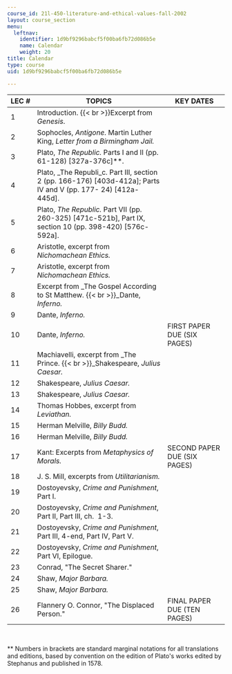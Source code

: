 ```yaml
---
course_id: 21l-450-literature-and-ethical-values-fall-2002
layout: course_section
menu:
  leftnav:
    identifier: 1d9bf9296babcf5f00ba6fb72d086b5e
    name: Calendar
    weight: 20
title: Calendar
type: course
uid: 1d9bf9296babcf5f00ba6fb72d086b5e

---
```


| LEC # | TOPICS | KEY DATES |
| --- | --- | --- |
| 1 | Introduction.  {{< br >}}Excerpt from _Genesis_. | &nbsp; |
| 2 | Sophocles, _Antigone_. Martin Luther King, _Letter from a Birmingham Jail._ | &nbsp; |
| 3 | Plato, _The Republic._ Parts I and II (pp. 61-128) \[327a-376c\]\*\*. | &nbsp; |
| 4 | Plato, _The Republi_c. Part III, section 2 (pp. 166-176) \[403d-412a\]; Parts IV and V (pp. 177- 24) \[412a-445d\]. | &nbsp; |
| 5 | Plato, _The Republic._ Part VII (pp. 260-325) \[471c-521b\], Part IX, section 10 (pp. 398-420) \[576c-592a\]. | &nbsp; |
| 6 | Aristotle, excerpt from _Nichomachean Ethics._ | &nbsp; |
| 7 | Aristotle, excerpt from _Nichomachean Ethics._ | &nbsp; |
| 8 | Excerpt from _The Gospel According to St Matthew.  {{< br >}}_Dante, _Inferno._ | &nbsp; |
| 9 | Dante, _Inferno._ | &nbsp; |
| 10 | Dante, _Inferno._ | FIRST PAPER DUE (SIX PAGES) |
| 11 | Machiavelli, excerpt from _The Prince.  {{< br >}}_Shakespeare, _Julius Caesar._ | &nbsp; |
| 12 | Shakespeare, _Julius Caesar._ | &nbsp; |
| 13 | Shakespeare, _Julius Caesar._ | &nbsp; |
| 14 | Thomas Hobbes, excerpt from _Leviathan._ | &nbsp; |
| 15 | Herman Melville, _Billy Budd._ | &nbsp; |
| 16 | Herman Melville, _Billy Budd._ | &nbsp; |
| 17 | Kant: Excerpts from _Metaphysics of Morals._ | SECOND PAPER DUE (SIX PAGES) |
| 18 | J. S. Mill, excerpts from _Utilitarianism._ | &nbsp; |
| 19 | Dostoyevsky, _Crime and Punishment_, Part I. | &nbsp; |
| 20 | Dostoyevsky, _Crime and Punishment_, Part II, Part III, ch.  1-3. | &nbsp; |
| 21 | Dostoyevsky, _Crime and Punishment_, Part III, 4-end, Part IV, Part V. | &nbsp; |
| 22 | Dostoyevsky, _Crime and Punishment_, Part VI, Epilogue. | &nbsp; |
| 23 | Conrad, "The Secret Sharer." | &nbsp; |
| 24 | Shaw, _Major Barbara._ | &nbsp; |
| 25 | Shaw, _Major Barbara._ | &nbsp; |
| 26 | Flannery O. Connor, "The Displaced Person." | FINAL PAPER DUE (TEN PAGES) 

  
 

\*\* Numbers in brackets are standard marginal notations for all translations and editions, based by convention on the edition of Plato's works edited by Stephanus and published in 1578.
